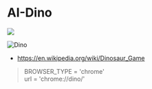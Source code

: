 # AI-Dino

![](https://img.shields.io/badge/Status-In--Progress-orange)

![Dino](https://upload.wikimedia.org/wikipedia/commons/8/8e/Dinasour_wikimedia.png)

* https://en.wikipedia.org/wiki/Dinosaur_Game
>    BROWSER_TYPE = 'chrome'  
>    url = 'chrome://dino/'
